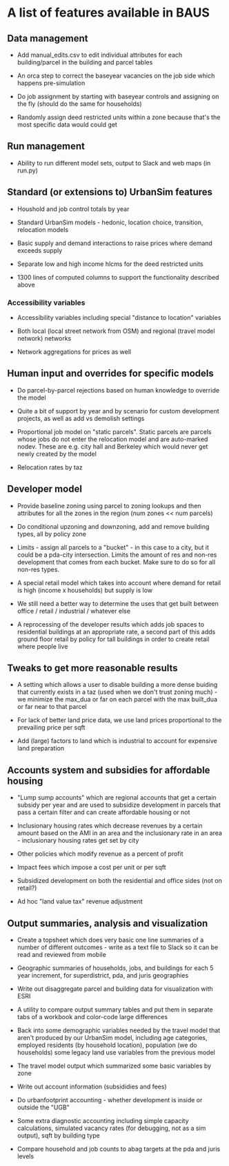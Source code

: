 # A list of features available in BAUS

## Data management

* Add manual_edits.csv to edit individual attributes for each building/parcel in the building and parcel tables

* An orca step to correct the baseyear vacancies on the job side which happens pre-simulation

* Do job assignment by starting with baseyear controls and assigning on the fly (should do the same for households)

* Randomly assign deed restricted units within a zone because that's the most specific data would could get

## Run management

* Ability to run different model sets, output to Slack and web maps (in run.py)

## Standard (or extensions to) UrbanSim features

* Houshold and job control totals by year

* Standard UrbanSim models - hedonic, location choice, transition, relocation models

* Basic supply and demand interactions to raise prices where demand exceeds supply

* Separate low and high income hlcms for the deed restricted units

* 1300 lines of computed columns to support the functionality described above

### Accessibility variables

* Accessibility variables including special "distance to location" variables

* Both local (local street network from OSM) and regional (travel model network) networks

* Network aggregations for prices as well

## Human input and overrides for specific models

* Do parcel-by-parcel rejections based on human knowledge to override the model

* Quite a bit of support by year and by scenario for custom development projects, as well as add vs demolish settings

* Proportional job model on "static parcels".  Static parcels are parcels whose jobs do not enter the relocation model and are auto-marked nodev.  These are e.g. city hall and Berkeley which would never get newly created by the model

* Relocation rates by taz

## Developer model

* Provide baseline zoning using parcel to zoning lookups and then attributes for all the zones in the region (num zones << num parcels)

* Do conditional upzoning and downzoning, add and remove building types, all by policy zone

* Limits - assign all parcels to a "bucket" - in this case to a city, but it could be a pda-city intersection.  Limits the amount of res and non-res development that comes from each bucket.  Make sure to do so for all non-res types.

* A special retail model which takes into account where demand for retail is high (income x households) but supply is low

* We still need a better way to determine the uses that get built between office / retail / industrial / whatever else

* A reprocessing of the developer results which adds job spaces to residential buildings at an appropriate rate, a second part of this adds ground floor retail by policy for tall buildings in order to create retail where people live

## Tweaks to get more reasonable results

* A setting which allows a user to disable building a more dense buiding that currently exists in a taz (used when we don't trust zoning much) - we minimize the max_dua or far on each parcel with the max built_dua or far near to that parcel

* For lack of better land price data, we use land prices proportional to the prevailing price per sqft

* Add (large) factors to land which is industrial to account for expensive land preparation

## Accounts system and subsidies for affordable housing

* "Lump sump accounts" which are regional accounts that get a certain subsidy per year and are used to subsidize development in parcels that pass a certain filter and can create affordable housing or not

* Inclusionary housing rates which decrease revenues by a certain amount based on the AMI in an area and the inclusionary rate in an area - inclusionary housing rates get set by city

* Other policies which modify revenue as a percent of profit

* Impact fees which impose a cost per unit or per sqft

* Subsidized development on both the residential and office sides (not on retail?)

* Ad hoc "land value tax" revenue adjustment

## Output summaries, analysis and visualization

* Create a topsheet which does very basic one line summaries of a number of different outcomes - write as a text file to Slack so it can be read and reviewed from mobile

* Geographic summaries of households, jobs, and buildings for each 5 year increment, for superdistrict, pda, and juris geographies

* Write out disaggregate parcel and building data for visualization with ESRI

* A utility to compare output summary tables and put them in separate tabs of a workbook and color-code large differences

* Back into some demographic variables needed by the travel model that aren't produced by our UrbanSim model, including age categories, employed residents (by household location), population (we do households) some legacy land use variables from the previous model

* The travel model output which summarized some basic variables by zone

* Write out account information (subsididies and fees)

* Do urbanfootprint accounting - whether development is inside or outside the "UGB"

* Some extra diagnostic accounting including simple capacity calculations, simulated vacancy rates (for debugging, not as a sim output), sqft by building type

* Compare household and job counts to abag targets at the pda and juris levels
